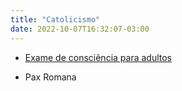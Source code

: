 ```yaml
---
title: "Catolicismo"
date: 2022-10-07T16:32:07-03:00
---
```


- [Exame de consciência para adultos](https://opusdei.org/pt-br/article/exame-de-consciencia-para-a-confissao-adultos/)

- Pax Romana
